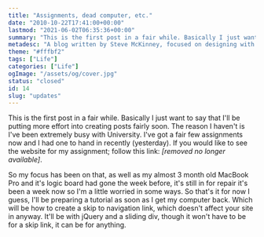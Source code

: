 ```yaml
---
title: "Assignments, dead computer, etc."
date: "2010-10-22T17:41:00+00:00"
lastmod: "2021-06-02T06:35:36+00:00"
summary: "This is the first post in a fair while. Basically I just want to say that I’ll be putting more effort into creating posts fairly soon. The reason I haven’t is I’ve been extremely busy with University. I’ve got a fair few assignments now and I had one to hand in recently (yesterday)."
metadesc: "A blog written by Steve McKinney, focused on designing with Illustrator and writing maintainable CSS."
theme: "#fffbf2"
tags: ["Life"]
categories: ["Life"]
ogImage: "/assets/og/cover.jpg"
status: "closed"
id: 14
slug: "updates"
---
```


This is the first post in a fair while. Basically I just want to say that I'll be putting more effort into creating posts fairly soon. The reason I haven't is I've been extremely busy with University. I've got a fair few assignments now and I had one to hand in recently (yesterday). If you would like to see the website for my assignment; follow this link: _[removed no longer available]_.

So my focus has been on that, as well as my almost 3 month old MacBook Pro and it's logic board had gone the week before, it's still in for repair it's been a week now so I'm a little worried in some ways. So that's it for now I guess, I'll be preparing a tutorial as soon as I get my computer back. Which will be how to create a skip to navigation link, which doesn't affect your site in anyway. It'll be with jQuery and a sliding div, though it won't have to be for a skip link, it can be for anything.